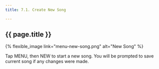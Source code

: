 ```yaml
---
title: 7.1. Create New Song

---
```


## {{ page.title }}

{% flexible_image link="menu-new-song.png" alt="New Song" %}

Tap MENU, then NEW to start a new song. You will be prompted to save current song if any changes were made.
